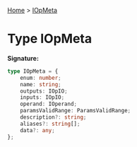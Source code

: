 [Home](../index.md) &gt; [IOpMeta](./iopmeta.md)

# Type IOpMeta


<b>Signature:</b>

```typescript
type IOpMeta = {
    enum: number;
    name: string;
    outputs: IOpIO;
    inputs: IOpIO;
    operand: IOperand;
    paramsValidRange: ParamsValidRange;
    description?: string;
    aliases?: string[];
    data?: any;
};
```
